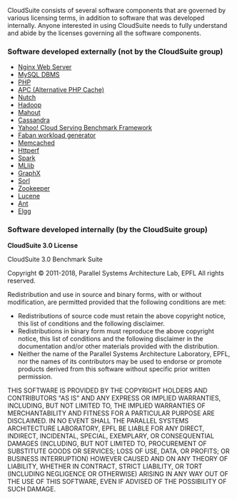 CloudSuite consists of several software components that are governed by various licensing terms, in addition to software that was developed internally. Anyone interested in using CloudSuite needs to fully understand and abide by the licenses governing all the software components.

### Software developed externally (not by the CloudSuite group)

* [Nginx Web Server](http://nginx.org/LICENSE)
* [MySQL DBMS](http://www.gnu.org/licenses/gpl.html)
* [PHP](http://www.php.net/license/3_01.txt)
* [APC (Alternative PHP Cache)](http://www.php.net/license/3_01.txt)
* [Nutch](http://www.apache.org/licenses/LICENSE-2.0)
* [Hadoop](http://www.apache.org/licenses/LICENSE-2.0)
* [Mahout](http://www.apache.org/licenses/LICENSE-2.0)
* [Cassandra](http://www.apache.org/licenses/LICENSE-2.0)
* [Yahoo! Cloud Serving Benchmark Framework](https://github.com/brianfrankcooper/YCSB/blob/master/LICENSE.txt)
* [Faban workload generator](http://www.opensource.org/licenses/cddl1.php)
* [Memcached](https://github.com/memcached/memcached/blob/master/LICENSE)
* [Httperf](https://github.com/httperf/httperf/blob/master/COPYRIGHT)
* [Spark](https://github.com/apache/spark/blob/master/LICENSE)
* [MLlib](https://github.com/apache/spark/blob/master/LICENSE)
* [GraphX](https://github.com/apache/spark/blob/master/LICENSE)
* [Sorl](http://www.apache.org/licenses/LICENSE-2.0)
* [Zookeeper](http://www.apache.org/licenses/LICENSE-2.0)
* [Lucene](http://www.apache.org/licenses/LICENSE-2.0)
* [Ant](http://www.apache.org/licenses/LICENSE-2.0)
* [Elgg](https://www.gnu.org/licenses/gpl-2.0.html)

### Software developed internally (by the CloudSuite group)
**CloudSuite 3.0 License**


CloudSuite 3.0 Benchmark Suite

Copyright &copy; 2011-2018, Parallel Systems Architecture Lab, EPFL
All rights reserved.

Redistribution and use in source and binary forms, with or without modification, are permitted provided that the following conditions are met:

* Redistributions of source code must retain the above copyright notice, this list of conditions and the following disclaimer.
* Redistributions in binary form must reproduce the above copyright notice, this list of conditions and the following disclaimer in the documentation and/or other materials provided with the distribution.
* Neither the name of the Parallel Systems Architecture Laboratory, EPFL, nor the names of its contributors may be used to endorse or promote products derived from this software without specific prior written permission.

THIS SOFTWARE IS PROVIDED BY THE COPYRIGHT HOLDERS AND CONTRIBUTORS "AS IS" AND ANY EXPRESS OR IMPLIED WARRANTIES, INCLUDING, BUT NOT LIMITED TO, THE IMPLIED WARRANTIES OF MERCHANTABILITY AND FITNESS FOR A PARTICULAR PURPOSE ARE DISCLAIMED. IN NO EVENT SHALL THE PARALLEL SYSTEMS ARCHITECTURE LABORATORY, EPFL BE LIABLE FOR ANY DIRECT, INDIRECT, INCIDENTAL, SPECIAL, EXEMPLARY, OR CONSEQUENTIAL DAMAGES (INCLUDING, BUT NOT LIMITED TO, PROCUREMENT OF SUBSTITUTE GOODS OR SERVICES; LOSS OF USE, DATA, OR PROFITS; OR BUSINESS INTERRUPTION) HOWEVER CAUSED AND ON ANY THEORY OF LIABILITY, WHETHER IN CONTRACT, STRICT LIABILITY, OR TORT (INCLUDING NEGLIGENCE OR OTHERWISE) ARISING IN ANY WAY OUT OF THE USE OF THIS SOFTWARE, EVEN IF ADVISED OF THE POSSIBILITY OF SUCH DAMAGE.